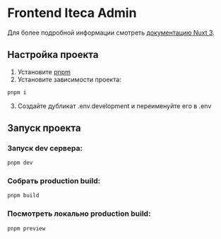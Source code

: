 # Frontend Iteca Admin
Для более подробной информации смотреть [документацию Nuxt 3](https://nuxt.com/docs/getting-started/introduction).

## Настройка проекта
1. Установите [pnpm](https://pnpm.io/installation)
2. Установите зависимости проекта:
```bash
pnpm i
```
3. Создайте дубликат .env.development и переименуйте его в .env

## Запуск проекта
### Запуск dev сервера:
```bash
pnpm dev
```

### Собрать production build:
```bash
pnpm build
```

### Посмотреть локально production build:
```bash
pnpm preview
```
